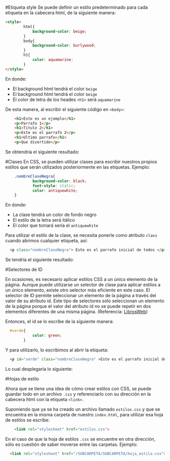 #Etiqueta style
Se puede definir un estilo predeterminado para cada etiqueta en la cabecera html, de la siguiente manera:
```html
<style>
        html{
            background-color: beige;
        }
        body{
            background-color: burlywood;
        }
        h1{
            color: aquamarine;
        }
</style>
```
En donde:
- El background html tendrá el color `beige`
- El background html tendrá el color `beige`
- El color de letra de los heades `<h1>` será `aquamarine`

De esta manera, al escribir el siguiente código en `<body>`:

```html
    <h1>Este es un ejemplo</h1>
    <p>Parrafo 1</p>
    <h1>Titulo 2</h1>
    <p>Este es el parrafo 2</p>
    <h1>Ultimo parrafo</h1>
    <p>Que divertido</p>
```
Se obtendría el siguiente resultado:
![]()

#Clases 
En CSS, se pueden utilizar clases para escribir nuestros propios estilos que serán utilizados posteriormente en las etiquetas. Ejemplo:

```css
    .nombreClaseNegra{
            background-color: black;
            font-style: italic;
            color: antiquewhite;
    }
```
En donde:
- La clase tendrá un color de fondo negro
- El estilo de la letra será itálico
- El color que tomará sería el `antiquewhite`

Para utilizar el estilo de la clase, se necesita ponerle como atributo `class` cuando abrimos cualquier etiqueta, así:

```html
  <p class="nombreClaseNegra"> Este es el parrafo inicial de todos </p>
```
Se tendría el siguiente resultado:
![]()

#Selectores de ID

En ocasiones, es necesario aplicar estilos CSS a un único elemento de la página. Aunque puede utilizarse un selector de clase para aplicar estilos a un único elemento, existe otro selector más eficiente en este caso.
El selector de ID permite seleccionar un elemento de la página a través del valor de su atributo id. Este tipo de selectores sólo seleccionan un elemento de la página porque el valor del atributo id no se puede repetir en dos elementos diferentes de una misma página. (Referencia: [LibrosWeb](https://librosweb.es/libro/css/capitulo_2/selectores_basicos.html))

Entonces, el id se lo escribe de la siguiente manera:
```css
  #verde{
            color: green;
        }
```
Y para utilizarlo, lo escribimos al abrir la etiqueta:
```html
  <p id="verde" class="nombreClaseNegra" >Este es el parrafo inicial de todos</p>
```
Lo cual desplegaría lo siguiente:
![]()

#Hojas de estilo

Ahora que se tiene una idea de cómo crear estilos con CSS, se puede guardar todo en un archivo `.css` y referenciarlo con su dirección en la cabecera html con la etiqueta `<link>`.

Suponiendo que ya se ha creado un archivo llamado `estilos.css` y que se encuentra en la misma carpeta de nuestro `index.html`, para utilizar esa hoja de estilos se escribe:

```html
    <link rel="stylesheet" href="estilos.css">
```

En el caso de que la hoja de estilos `.css` se encuentre en otra dirección, sólo es cuestión de saber moverse entre las carpetas. Ejemplo:

  ```html
    <link rel="stylesheet" href="/SUBCARPETA/SUBCARPETA/hoja_estilo.css">
  ```
